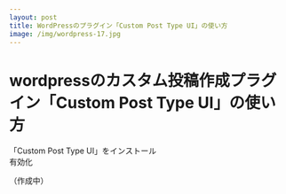 ```yaml
---
layout: post
title: WordPressのプラグイン「Custom Post Type UI」の使い方
image: /img/wordpress-17.jpg
---
```


# wordpressのカスタム投稿作成プラグイン「Custom Post Type UI」の使い方

「Custom Post Type UI」をインストール   
有効化   

（作成中）   
